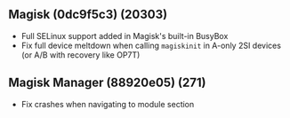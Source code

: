 ## Magisk (0dc9f5c3) (20303)
- Full SELinux support added in Magisk's built-in BusyBox
- Fix full device meltdown when calling `magiskinit` in A-only 2SI devices (or A/B with recovery like OP7T)

## Magisk Manager (88920e05) (271)
- Fix crashes when navigating to module section
